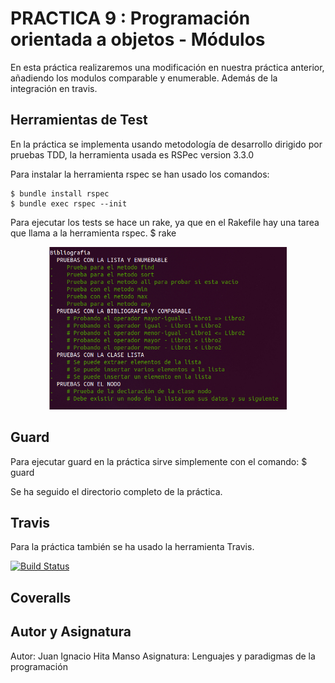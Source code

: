 # PRACTICA 9 : Programación orientada a objetos - Módulos

En esta práctica realizaremos una modificación en nuestra práctica anterior, añadiendo los modulos comparable y enumerable. 
Además de la integración en travis.

## Herramientas de Test

En la práctica se implementa usando metodología de desarrollo dirigido por pruebas TDD, la herramienta usada es RSPec version 3.3.0

Para instalar la herramienta rspec se han usado los comandos: 

    $ bundle install rspec
    $ bundle exec rspec --init
   
Para ejecutar los tests se hace un rake, ya que en el Rakefile hay una tarea que llama a la herramienta rspec.
    $ rake

<p align="Center">
	<img src="img/test_ok.jpg" title="Test Rspec" width="380" height="260">
</p>

## Guard

Para ejecutar guard en la práctica sirve simplemente con el comando: 
    $ guard 

Se ha seguido el directorio completo de la práctica.

## Travis

Para la práctica también se ha usado la herramienta Travis.

[![Build Status](https://travis-ci.org/alu0100713213/prct09-LPP.svg?branch=master)](https://travis-ci.org/alu0100713213/prct09-LPP)

## Coveralls

## Autor y Asignatura

Autor: Juan Ignacio Hita Manso
Asignatura: Lenguajes y paradigmas de la programación


